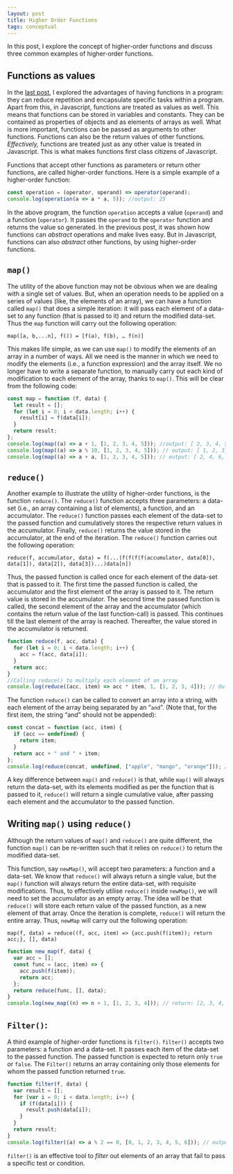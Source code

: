 ```yaml
---
layout: post
title: Higher Order Functions
tags: conceptual
---
```


In this post, I explore the concept of higher-order functions and discuss three common examples of higher-order functions.

## Functions as values

In the [last post](https://oitee.github.io/2021/07/10/functions.html), I explored the advantages of having functions in a program: they can reduce repetition and encapsulate specific tasks within a program. Apart from this, in Javascript, functions are treated as values as well. This means that functions can be stored in variables and constants. They can be contained as properties of objects and as elements of arrays as well. What is more important, functions can be passed as arguments to other functions. Functions can also be the return values of other functions. *Effectively,* functions are treated just as any other value is treated in Javascript. This is what makes functions first class citizens of Javascript.

Functions that accept other functions as parameters or return other functions, are called higher-order functions. Here is a simple example of a higher-order function:

```js
const operation = (operator, operand) => operator(operand);
console.log(operation(a => a * a, 5)); //output: 25
```

In the above program, the function `operation` accepts a value (`operand`) and a function (`operator`). It passes the `operand` to the `operator` function and returns the value so generated. In the previous post, it was shown how functions can _abstract_ operations and make lives easy. But in Javascript, functions can also _abstract_ other functions, by using higher-order functions.

## `map()`

The utility of the above function may not be obvious when we are dealing with a single set of values. But, when an operation needs to be applied on a series of values (like, the elements of an array), we can have a function called `map()` that does a simple iteration: it will pass each element of a data-set to any function (that is passed to it) and return the modified data-set. Thus the `map` function will carry out the following operation:

    map([a, b,...n], f()) = [f(a), f(b), … f(n)]

This makes life simple, as we can use `map()` to modify the elements of an array in a number of ways. All we need is the manner in which we need to modify the elements (i.e., a function expression) and the array itself. We no longer have to write a separate function, to manually carry out each kind of modification to each element of the array, thanks to `map()`. This will be clear from the following code:

```js
const map = function (f, data) {
  let result = [];
  for (let i = 0; i < data.length; i++) {
    result[i] = f(data[i]);
  }
  return result;
};
console.log(map((a) => a + 1, [1, 2, 3, 4, 5])); //output: [ 2, 3, 4, 5, 6 ]
console.log(map((a) => a % 10, [1, 2, 3, 4, 5])); // output: [ 1, 2, 3, 4, 5 ]
console.log(map((a) => a + a, [1, 2, 3, 4, 5])); // output: [ 2, 4, 6, 8, 10 ]
```

## `reduce()`

Another example to illustrate the utility of higher-order functions, is the function `reduce()`. The `reduce()` function accepts three parameters: a data-set (i.e., an array containing a list of elements), a function, and an accumulator. The `reduce()` function passes each element of the data-set to the passed function and cumulatively stores the respective return values in the accumulator. Finally, `reduce()` returns the value stored in the accumulator, at the end of the iteration. The `reduce()` function carries out the following operation:

    reduce(f, accumulator, data) = f(...(f(f(f(f(accumulator, data[0]), data[1]), data[2]), data[3])...)data[n])

Thus, the passed function is called once for each element of the data-set that is passed to it. The first time the passed function is called, the accumulator and the first element of the array is passed to it. The return value is stored in the accumulator. The second time the passed function is called, the second element of the array and the accumulator (which contains the return value of the last function-call) is passed. This continues till the last element of the array is reached. Thereafter, the value stored in the accumulator is returned.

```js
function reduce(f, acc, data) {
  for (let i = 0; i < data.length; i++) {
    acc = f(acc, data[i]);
  }
  return acc;
}
//Calling reduce() to multiply each element of an array
console.log(reduce((acc, item) => acc * item, 1, [1, 2, 3, 4])); // Output: 24
```

The function `reduce()` can be called to convert an array into a string, with each element of the array being separated by an “`and`”. (Note that, for the first item, the string “and” should not be appended):

```js
const concat = function (acc, item) {
  if (acc == undefined) {
    return item;
  }
  return acc + " and " + item;
};
console.log(reduce(concat, undefined, ["apple", "mango", "orange"])); //output:apple and mango and orange
```

A key difference between `map()` and `reduce()` is that, while `map()` will always return the data-set, with its elements modified as per the function that is passed to it, `reduce()` will return a single cumulative value, after passing each element and the accumulator to the passed function.

## Writing `map()` using `reduce()`

Although the return values of `map()` and `reduce()` are quite different, the function `map()` can be re-written such that it relies on `reduce()` to return the modified data-set.

This function, say `newMap()`, will accept two parameters: a function and a data-set. We know that `reduce()` will always return a single value, but the `map()` function will always return the entire data-set, with requisite modifications. Thus, to effectively utilise `reduce()` inside `newMap()`, we will need to set the accumulator as an empty array. The idea will be that `reduce()` will store each return value of the passed function, as a new element of that array. Once the iteration is complete, `reduce()` will return the entire array. Thus, `newMap` will carry out the following operation:

    map(f, data) = reduce((f, acc, item) => {acc.push(f(item)); return acc;}, [], data)

```js
function new_map(f, data) {
  var acc = [];
  const func = (acc, item) => {
    acc.push(f(item));
    return acc;
  };
  return reduce(func, [], data);
}
console.log(new_map((n) => n + 1, [1, 2, 3, 4])); // return: [2, 3, 4, 5]
```

## `Filter()`:

A third example of higher-order functions is `filter()`. `filter()` accepts two parameters: a function and a data-set. It passes each item of the data-set to the passed function. The passed function is expected to return only `true` or `false`. The `Filter()` returns an array containing only those elements for whom the passed function returned `true`.

```js
function filter(f, data) {
  var result = [];
  for (var i = 0; i < data.length; i++) {
    if (f(data[i])) {
      result.push(data[i]);
    }
  }
  return result;
}
console.log(filter((a) => a % 2 == 0, [0, 1, 2, 3, 4, 5, 6])); // output: [ 0, 2, 4, 6 ]
```

`filter()` is an effective tool to _filter_ out elements of an array that fail to pass a specific test or condition.
